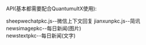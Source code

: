 API(基本都需要配合QuantumultX使用):

sheepwechatpkc.js--微信上下文回复
jianxunpkc.js--简讯  
newsimagepkc--每日新闻(图片)  
newstextpkc--每日新闻(文字)

